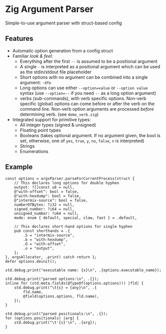 # Zig Argument Parser
Simple-to-use argument parser with struct-based config

## Features
- Automatic option generation from a config struct
- Familiar *look & feel*:
    - Everything after the first `--` is assumed to be a positional argument
    - A single `-` is interpreted as a positional argument which can be used as the stdin/stdout file placeholder
    - Short options with no argument can be combined into a single argument: `-dfe`
    - Long options can use either `--option=value` or `--option value` syntax (use `--option=--` if you need `--` as a long option argument)
    - verbs (sub-commands), with verb specific options. Non-verb specific (global) options can come before or after the
      verb on the command line. Non-verb option arguments are processed *before* determining verb.  (see `demo_verb.zig`)
- Integrated support for primitive types:
    - All integer types (signed & unsigned)
    - Floating point types
    - Booleans (takes optional argument. If no argument given, the bool is set, otherwise, one of `yes`, `true`, `y`, `no`, `false`, `n` is interpreted)
    - Strings
    - Enumerations

## Example

```zig
const options = argsParser.parseForCurrentProcess(struct {
    // This declares long options for double hyphen
    output: ?[]const u8 = null,
    @"with-offset": bool = false,
    @"with-hexdump": bool = false,
    @"intermix-source": bool = false,
    numberOfBytes: ?i32 = null,
    signed_number: ?i64 = null,
    unsigned_number: ?u64 = null,
    mode: enum { default, special, slow, fast } = .default,

    // This declares short-hand options for single hyphen
    pub const shorthands = .{
        .S = "intermix-source",
        .b = "with-hexdump",
        .O = "with-offset",
        .o = "output",
    };
}, argsAllocator, .print) catch return 1;
defer options.deinit();

std.debug.print("executable name: {s}\n", .{options.executable_name});

std.debug.print("parsed options:\n", .{});
inline for (std.meta.fields(@TypeOf(options.options))) |fld| {
    std.debug.print("\t{s} = {any}\n", .{
        fld.name,
        @field(options.options, fld.name),
    });
}

std.debug.print("parsed positionals:\n", .{});
for (options.positionals) |arg| {
    std.debug.print("\t'{s}'\n", .{arg});
}
```
